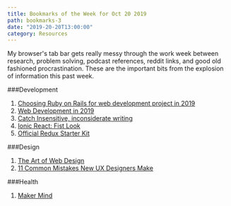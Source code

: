 ```yaml
---
title: Bookmarks of the Week for Oct 20 2019
path: bookmarks-3
date: "2019-20-20T13:00:00"
category: Resources
---
```

My browser's tab bar gets really messy through the work week between research, problem solving, podcast references, reddit links, and good old fashioned procrastination. These are the important bits from the explosion of information this past week.


###Development
1. [Choosing Ruby on Rails for web development project in 2019](https://news.ycombinator.com/item?id=20039589)
1. [Web Development in 2019](https://www.youtube.com/watch?v=UnTQVlqmDQ0)
1. [Catch Insensitive, inconsiderate writing](https://alexjs.com/)
1. [Ionic React: Fist Look](https://dev.to/dabit3/ionic-react-first-look-104l)
1. [Official Redux Starter Kit](https://github.com/reduxjs/redux-starter-kit/releases/tag/v1.0.0)

###Design
1. [The Art of Web Design](https://www.youtube.com/watch?v=3iVVM_DgWY4)
1. [11 Common Mistakes New UX Designers Make](https://www.uigoodies.com/blog/11-common-mistakes-new-ux-designers-make.html)

###Health
1. [Maker Mind](https://makermind.nesslabs.com)
